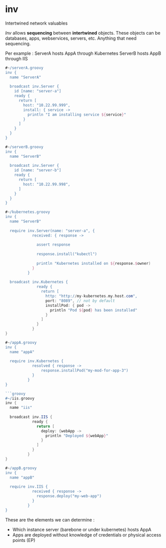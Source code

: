 # inv
Intertwined network valuables

*Inv* allows **sequencing** between **intertwined** objects. These objects can be databases, apps, webservices, servers, etc. Anything that need sequencing.

Per example :
ServerA hosts AppA through Kubernetes
ServerB hosts AppB through IIS


```groovy
#~/serverA.groovy
inv {
  name "ServerA"
  
  broadcast inv.Server {
    id [name: "server-a"]
    ready {
      return [
        host: "10.22.99.999",
        install: { service ->
          println "I am installing service ${service}"
        }
      ]
    }
  }
}
```

```groovy
#~/serverB.groovy
inv {
  name "ServerB"
  
  broadcast inv.Server {
    id [name: "server-b"]
    ready {
      return [
        host: "10.22.99.998",
      ]
    }
  }
}
```

```groovy
#~/kubernetes.groovy
inv {
  name "ServerB"
  
  require inv.Server(name: "server-a", {
            received: { response ->
              
              assert response
              
              response.install("kubectl")
              
              println "Kubernetes installed on ${response.$owner)
            }
          }
          
  broadcast inv.Kubernetes {
              ready {
                return [
                  http: "http://my-kubernetes.my.host.com",
                  port: "8089", // not by default
                  installPod: { pod ->
                    println "Pod ${pod} has been installed"
                  }
                ]
              }
            }
}
```

```groovy
#~/appA.groovy
inv {
  name "appA"
  
  require inv.Kubernetes {
            resolved { response ->
                response.installPod("my-mod-for-app-3")
            }
          }
}

```groovy
#~/iis.groovy
inv {
  name "iis"
  
  broadcast inv.IIS {
            ready { 
              return [
                deploy: {webApp ->
                  println "Deployed ${webApp}"
                }
              ]
            }
          }
}
```

```groovy
#~/appB.groovy
inv {
  name "appB"
  
  require inv.IIS {
            received { response ->
              response.deploy("my-web-app")
            }
          }
}
```

These are the elements we can determine :
* Which instance server (barebone or under kubernetes) hosts AppA
* Apps are deployed without knowledge of credentials or physical access points (EP)
